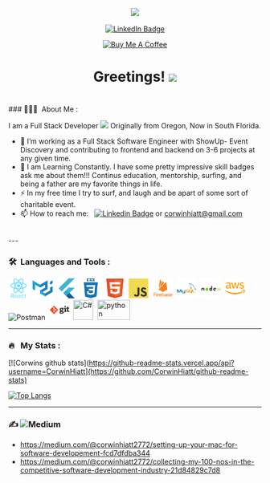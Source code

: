 
<p align="center"><img src="https://media.giphy.com/media/M9gbBd9nbDrOTu1Mqx/giphy.gif" width="100"/></p>
<p align="center">
<a href="https://www.linkedin.com/in/corwinhiatt"><img src="https://img.shields.io/badge/LinkedIn-blue?style=for-the-badge&logo=linkedin&logoColor=white" alt="LinkedIn Badge"></a>
</p>
<p align="center">
<a href="https://www.buymeacoffee.com/corwinhiatt" target="_blank"><img src="https://cdn.buymeacoffee.com/buttons/default-orange.png" alt="Buy Me A Coffee" height="41" width="174"></a>
</p>


<h1 align="center">Greetings! <img src="https://media.giphy.com/media/hvRJCLFzcasrR4ia7z/giphy.gif" width="40"></h1>

<h1 src="https://giphy.com/embed/vqxviVfqGAa14SgeiC" width="480" height="480" ></h1>
### 👨🏽‍💻 &nbsp;About Me :

I am a Full Stack Developer <img src="https://media.giphy.com/media/WUlplcMpOCEmTGBtBW/giphy.gif" width="30"> Originally from Oregon, Now in South Florida.

- 🔭 I’m working as a Full Stack Software Engineer with ShowUp- Event Discovery and contributing to frontend and backend on 3-6 projects at any given time.
- 🌱 I am Learning Constantly. I have some pretty impressive skill badges ask me about them!!! Continus education, mentorship, surfing, and being a father are my favorite things in life. 
- ⚡ In my free time I try to surf, and laugh and be apart of some sort of charitable event. 
- 📫 How to reach me: &nbsp; [![Linkedin Badge](https://img.shields.io/badge/-Corwin-blue?style=flat&logo=Linkedin&logoColor=white)](https://www.linkedin.com/in/corwinhiatt) or corwinhiatt@gmail.com
</br>
---

### 🛠 &nbsp;Languages and Tools :

<p>
<img src="https://github.com/devicons/devicon/blob/master/icons/react/react-original-wordmark.svg" title="React" alt="React" width="40" height="40"/>&nbsp;
<img src="https://github.com/devicons/devicon/blob/master/icons/materialui/materialui-original.svg" title="Material UI" alt="Material UI" width="40" height="40"/>&nbsp;
<img src="https://github.com/devicons/devicon/blob/master/icons/flutter/flutter-original.svg" title="Flutter" alt="Flutter" width="40" height="40"/>&nbsp;
<img src="https://github.com/devicons/devicon/blob/master/icons/css3/css3-plain-wordmark.svg"  title="CSS3" alt="CSS" width="40" height="40"/>&nbsp; 
<img src="https://github.com/devicons/devicon/blob/master/icons/html5/html5-original.svg" title="HTML5" alt="HTML" width="40" height="40"/>&nbsp;
<img src="https://github.com/devicons/devicon/blob/master/icons/javascript/javascript-original.svg" title="JavaScript" alt="JavaScript" width="40" height="40"/>&nbsp;
<img src="https://github.com/devicons/devicon/blob/master/icons/firebase/firebase-plain-wordmark.svg" title="Firebase" alt="Firebase" width="40" height="40"/>&nbsp;
<img src="https://github.com/devicons/devicon/blob/master/icons/mysql/mysql-original-wordmark.svg" title="MySQL"  alt="MySQL" width="40" height="40"/>&nbsp;
<img src="https://github.com/devicons/devicon/blob/master/icons/nodejs/nodejs-original-wordmark.svg" title="NodeJS" alt="NodeJS" width="40" height="40"/>&nbsp;
<img src="https://github.com/devicons/devicon/blob/master/icons/amazonwebservices/amazonwebservices-plain-wordmark.svg" title="AWS" alt="AWS" width="40" height="40"/>&nbsp;
<img src="https://www.vectorlogo.zone/logos/getpostman/getpostman-icon.svg" title="Postman"  alt="Postman" width="40" height="40"/>&nbsp;
<img src="https://github.com/devicons/devicon/blob/master/icons/git/git-original-wordmark.svg" title="Git" **alt="Git" width="40" height="40"/>&nbsp;
<img src="https://img.shields.io/badge/C%23-239120?style=for-the-badge&logo=c-sharp&logoColor=white"  title="C#" **alt="C#" width="40" height="40"/>&nbsp;
<img src="https://img.shields.io/badge/Python-3776AB.svg?style=for-the-badge&logo=Python&logoColor=white"  title="python" **alt="python" width="65" height="40"/>&nbsp;	

</p>

	
---

### 🔥 &nbsp; My Stats :
[![Corwins github stats](https://github-readme-stats.vercel.app/api?username=CorwinHiatt](https://github.com/CorwinHiatt/github-readme-stats)

[![Top Langs](https://github-readme-stats.vercel.app/api/top-langs/?username=CorwinHiatt&layout=compact&theme=vision-friendly-dark)](https://github.com/CorwinHiatt/github-readme-stats)
 
---

### ✍️ ![Medium](https://img.shields.io/badge/Medium-12100E?style=for-the-badge&logo=medium&logoColor=white)
- https://medium.com/@corwinhiatt2772/setting-up-your-mac-for-software-developement-fcd7dfdba344
- https://medium.com/@corwinhiatt2772/collecting-my-100-nos-in-the-competitive-software-development-industry-21d84829c7d8
